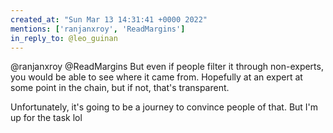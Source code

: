 ```yaml
---
created_at: "Sun Mar 13 14:31:41 +0000 2022"
mentions: ['ranjanxroy', 'ReadMargins']
in_reply_to: @leo_guinan
---
```


@ranjanxroy @ReadMargins But even if people filter it through non-experts, you would be able to see where it came from. Hopefully at an expert at some point in the chain, but if not, that's transparent.

Unfortunately, it's going to be a journey to convince people of that. But I'm up for the task lol